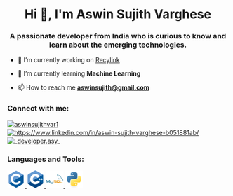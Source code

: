 <h1 align="center">Hi 👋, I'm Aswin Sujith Varghese</h1>
<h3 align="center">A passionate developer from India who is curious to know and learn about the emerging technologies.</h3>

- 🔭 I’m currently working on [Recylink](https://github.com/aswinsujithvarghese365/Recylink)

- 🌱 I’m currently learning **Machine Learning**

- 📫 How to reach me **aswinsujith@gmail.com**

<h3 align="left">Connect with me:</h3>
<p align="left">
<a href="https://twitter.com/aswinsujithvar1" target="blank"><img align="center" src="https://raw.githubusercontent.com/rahuldkjain/github-profile-readme-generator/master/src/images/icons/Social/twitter.svg" alt="aswinsujithvar1" height="30" width="40" /></a>
<a href="https://linkedin.com/in/https://www.linkedin.com/in/aswin-sujith-varghese-b051881ab/" target="blank"><img align="center" src="https://raw.githubusercontent.com/rahuldkjain/github-profile-readme-generator/master/src/images/icons/Social/linked-in-alt.svg" alt="https://www.linkedin.com/in/aswin-sujith-varghese-b051881ab/" height="30" width="40" /></a>
<a href="https://instagram.com/_developer.asv_" target="blank"><img align="center" src="https://raw.githubusercontent.com/rahuldkjain/github-profile-readme-generator/master/src/images/icons/Social/instagram.svg" alt="_developer.asv_" height="30" width="40" /></a>
</p>

<h3 align="left">Languages and Tools:</h3>
<p align="left"> <a href="https://www.cprogramming.com/" target="_blank" rel="noreferrer"> <img src="https://raw.githubusercontent.com/devicons/devicon/master/icons/c/c-original.svg" alt="c" width="40" height="40"/> </a> <a href="https://www.w3schools.com/cpp/" target="_blank" rel="noreferrer"> <img src="https://raw.githubusercontent.com/devicons/devicon/master/icons/cplusplus/cplusplus-original.svg" alt="cplusplus" width="40" height="40"/> </a> <a href="https://www.mysql.com/" target="_blank" rel="noreferrer"> <img src="https://raw.githubusercontent.com/devicons/devicon/master/icons/mysql/mysql-original-wordmark.svg" alt="mysql" width="40" height="40"/> </a> <a href="https://www.python.org" target="_blank" rel="noreferrer"> <img src="https://raw.githubusercontent.com/devicons/devicon/master/icons/python/python-original.svg" alt="python" width="40" height="40"/> </a> </p>

